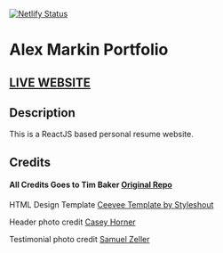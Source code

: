 [![Netlify Status](https://api.netlify.com/api/v1/badges/12936a37-2e57-4c73-a363-883a365f4df1/deploy-status)](https://app.netlify.com/sites/alex-markin/deploys)

# Alex Markin Portfolio

## <a href="https://alex-markin.netlify.app/">LIVE WEBSITE</a>

## Description

This is a ReactJS based personal resume website.

## Credits

#### All Credits Goes to Tim Baker <a href='https://github.com/tbakerx/react-resume-template'>Original Repo</a>

HTML Design Template
<a href="https://www.styleshout.com/free-templates/ceevee/">Ceevee Template by Styleshout</a>

Header photo credit
<a href="https://unsplash.com/@mischievous_penguins?utm_medium=referral&amp;utm_campaign=photographer-credit&amp;utm_content=creditBadge">Casey Horner</a>

Testimonial photo credit
<a href="https://unsplash.com/@samuelzeller?utm_medium=referral&amp;utm_campaign=photographer-credit&amp;utm_content=creditBadge">Samuel Zeller</a>
